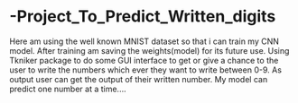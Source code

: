 # -Project_To_Predict_Written_digits

Here am using the well known MNIST dataset so that i can 
train my CNN model.
After training am saving the weights(model) for its future use.
Using Tkniker package to do some GUI interface to get or give a chance to the user to write
the numbers which ever they want to write between 0-9.
As output user can get the output of their written number.
My model can predict one number at a time....
